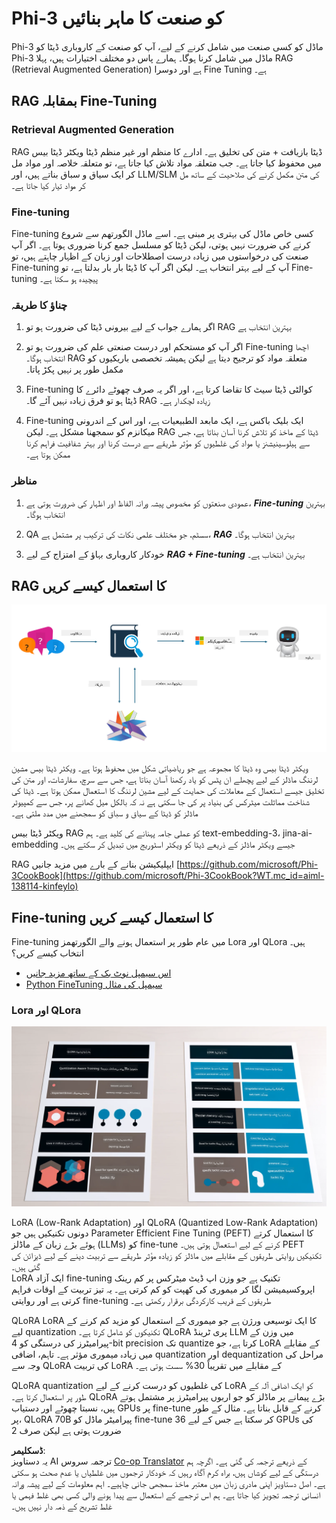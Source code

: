 <!--
CO_OP_TRANSLATOR_METADATA:
{
  "original_hash": "743d7e9cb9c4e8ea642d77bee657a7fa",
  "translation_date": "2025-05-07T13:33:49+00:00",
  "source_file": "md/03.FineTuning/LetPhi3gotoIndustriy.md",
  "language_code": "ur"
}
-->
# **Phi-3 کو صنعت کا ماہر بنائیں**

Phi-3 ماڈل کو کسی صنعت میں شامل کرنے کے لیے، آپ کو صنعت کے کاروباری ڈیٹا کو Phi-3 ماڈل میں شامل کرنا ہوگا۔ ہمارے پاس دو مختلف اختیارات ہیں، پہلا RAG (Retrieval Augmented Generation) ہے اور دوسرا Fine Tuning ہے۔

## **RAG بمقابلہ Fine-Tuning**

### **Retrieval Augmented Generation**

RAG ڈیٹا بازیافت + متن کی تخلیق ہے۔ ادارے کا منظم اور غیر منظم ڈیٹا ویکٹر ڈیٹا بیس میں محفوظ کیا جاتا ہے۔ جب متعلقہ مواد تلاش کیا جاتا ہے، تو متعلقہ خلاصہ اور مواد مل کر ایک سیاق و سباق بناتے ہیں، اور LLM/SLM کی متن مکمل کرنے کی صلاحیت کے ساتھ مل کر مواد تیار کیا جاتا ہے۔

### **Fine-tuning**

Fine-tuning کسی خاص ماڈل کی بہتری پر مبنی ہے۔ اسے ماڈل الگورتھم سے شروع کرنے کی ضرورت نہیں ہوتی، لیکن ڈیٹا کو مسلسل جمع کرنا ضروری ہوتا ہے۔ اگر آپ صنعت کی درخواستوں میں زیادہ درست اصطلاحات اور زبان کے اظہار چاہتے ہیں، تو Fine-tuning آپ کے لیے بہتر انتخاب ہے۔ لیکن اگر آپ کا ڈیٹا بار بار بدلتا ہے، تو Fine-tuning پیچیدہ ہو سکتا ہے۔

### **چناؤ کا طریقہ**

1. اگر ہمارے جواب کے لیے بیرونی ڈیٹا کی ضرورت ہو تو RAG بہترین انتخاب ہے

2. اگر آپ کو مستحکم اور درست صنعتی علم کی ضرورت ہو تو Fine-tuning اچھا انتخاب ہوگا۔ RAG متعلقہ مواد کو ترجیح دیتا ہے لیکن ہمیشہ تخصصی باریکیوں کو مکمل طور پر نہیں پکڑ پاتا۔

3. Fine-tuning کوالٹی ڈیٹا سیٹ کا تقاضا کرتا ہے، اور اگر یہ صرف چھوٹے دائرے کا ڈیٹا ہو تو فرق زیادہ نہیں آئے گا۔ RAG زیادہ لچکدار ہے۔

4. Fine-tuning ایک بلیک باکس ہے، ایک مابعد الطبیعیات ہے، اور اس کے اندرونی میکانزم کو سمجھنا مشکل ہے۔ لیکن RAG ڈیٹا کے ماخذ کو تلاش کرنا آسان بناتا ہے، جس سے ہیلوسینیشنز یا مواد کی غلطیوں کو مؤثر طریقے سے درست کرنا اور بہتر شفافیت فراہم کرنا ممکن ہوتا ہے۔

### **مناظر**

1. عمودی صنعتوں کو مخصوص پیشہ ورانہ الفاظ اور اظہار کی ضرورت ہوتی ہے، ***Fine-tuning*** بہترین انتخاب ہوگا۔

2. QA سسٹم، جو مختلف علمی نکات کی ترکیب پر مشتمل ہے، ***RAG*** بہترین انتخاب ہوگا۔

3. خودکار کاروباری بہاؤ کے امتزاج کے لیے ***RAG + Fine-tuning*** بہترین انتخاب ہے۔

## **RAG کا استعمال کیسے کریں**

![rag](../../../../translated_images/rag.2014adc59e6f6007bafac13e800a6cbc3e297fbb9903efe20a93129bd13987e9.ur.png)

ویکٹر ڈیٹا بیس وہ ڈیٹا کا مجموعہ ہے جو ریاضیاتی شکل میں محفوظ ہوتا ہے۔ ویکٹر ڈیٹا بیس مشین لرننگ ماڈلز کے لیے پچھلے ان پٹس کو یاد رکھنا آسان بناتا ہے، جس سے سرچ، سفارشات، اور متن کی تخلیق جیسے استعمال کے معاملات کی حمایت کے لیے مشین لرننگ کا استعمال ممکن ہوتا ہے۔ ڈیٹا کی شناخت مماثلت میٹرکس کی بنیاد پر کی جا سکتی ہے نہ کہ بالکل میل کھانے پر، جس سے کمپیوٹر ماڈلز کو ڈیٹا کے سیاق و سباق کو سمجھنے میں مدد ملتی ہے۔

ویکٹر ڈیٹا بیس RAG کو عملی جامہ پہنانے کی کلید ہے۔ ہم text-embedding-3، jina-ai-embedding جیسے ویکٹر ماڈلز کے ذریعے ڈیٹا کو ویکٹر اسٹوریج میں تبدیل کر سکتے ہیں۔

RAG ایپلیکیشن بنانے کے بارے میں مزید جانیں [https://github.com/microsoft/Phi-3CookBook](https://github.com/microsoft/Phi-3CookBook?WT.mc_id=aiml-138114-kinfeylo) 

## **Fine-tuning کا استعمال کیسے کریں**

Fine-tuning میں عام طور پر استعمال ہونے والے الگورتھمز Lora اور QLora ہیں۔ انتخاب کیسے کریں؟
- [اس سیمپل نوٹ بک کے ساتھ مزید جانیں](../../../../code/04.Finetuning/Phi_3_Inference_Finetuning.ipynb)
- [Python FineTuning سیمپل کی مثال](../../../../code/04.Finetuning/FineTrainingScript.py)

### **Lora اور QLora**

![lora](../../../../translated_images/qlora.e6446c988ee04ca08807488bb7d9e2c0ea7ef4af9d000fc6d13032b4ac2de18d.ur.png)

LoRA (Low-Rank Adaptation) اور QLoRA (Quantized Low-Rank Adaptation) دونوں تکنیکیں ہیں جو Parameter Efficient Fine Tuning (PEFT) کا استعمال کرتے ہوئے بڑے زبان کے ماڈلز (LLMs) کو fine-tune کرنے کے لیے استعمال ہوتی ہیں۔ PEFT تکنیکیں روایتی طریقوں کے مقابلے میں ماڈلز کو زیادہ مؤثر طریقے سے تربیت دینے کے لیے ڈیزائن کی گئی ہیں۔  
LoRA ایک آزاد fine-tuning تکنیک ہے جو وزن اپ ڈیٹ میٹرکس پر کم رینک اپروکسیمیشن لگا کر میموری کی کھپت کو کم کرتی ہے۔ یہ تیز تربیت کے اوقات فراہم کرتی ہے اور روایتی fine-tuning طریقوں کے قریب کارکردگی برقرار رکھتی ہے۔

QLoRA LoRA کا ایک توسیعی ورژن ہے جو میموری کے استعمال کو مزید کم کرنے کے لیے quantization تکنیکوں کو شامل کرتا ہے۔ QLoRA پری ٹرینڈ LLM میں وزن کے پیرامیٹرز کی درستگی کو 4-bit precision تک quantize کرتا ہے، جو LoRA کے مقابلے میں زیادہ میموری مؤثر ہے۔ تاہم، اضافی quantization اور dequantization مراحل کی وجہ سے QLoRA کی تربیت LoRA کے مقابلے میں تقریباً 30% سست ہوتی ہے۔

QLoRA quantization کی غلطیوں کو درست کرنے کے لیے LoRA کو ایک اضافی آلہ کے طور پر استعمال کرتا ہے۔ QLoRA بڑے پیمانے پر ماڈلز کو جو اربوں پیرامیٹرز پر مشتمل ہوتے ہیں، نسبتا چھوٹے اور دستیاب GPUs پر fine-tune کرنے کے قابل بناتا ہے۔ مثال کے طور پر، QLoRA 70B پیرامیٹر ماڈل کو fine-tune کر سکتا ہے جس کے لیے 36 GPUs کی ضرورت ہوتی ہے لیکن صرف 2

**ڈسکلیمر**:  
یہ دستاویز AI ترجمہ سروس [Co-op Translator](https://github.com/Azure/co-op-translator) کے ذریعے ترجمہ کی گئی ہے۔ اگرچہ ہم درستگی کے لیے کوشاں ہیں، براہ کرم آگاہ رہیں کہ خودکار ترجموں میں غلطیاں یا عدم صحت ہو سکتی ہے۔ اصل دستاویز اپنی مادری زبان میں معتبر ماخذ سمجھی جانی چاہیے۔ اہم معلومات کے لیے پیشہ ورانہ انسانی ترجمہ تجویز کیا جاتا ہے۔ ہم اس ترجمے کے استعمال سے پیدا ہونے والی کسی بھی غلط فہمی یا غلط تشریح کے ذمہ دار نہیں ہیں۔